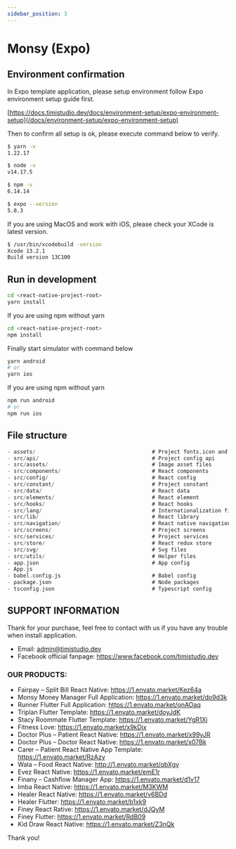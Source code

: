 ```yaml
---
sidebar_position: 3
---
```


# Monsy (Expo)

## Environment confirmation

In Expo template application, please setup environment follow Expo environment setup guide first.

[https://docs.timistudio.dev/docs/environment-setup/expo-environment-setup](/docs/environment-setup/expo-environment-setup)

Then to confirm all setup is ok, please execute command below to verify.

```bash
$ yarn -v
1.22.17

$ node -v
v14.17.5

$ npm -v
6.14.14

$ expo --version
5.0.3
```

If you are using MacOS and work with iOS, please check your XCode is latest version.

```bash
$ /usr/bin/xcodebuild -version
Xcode 13.2.1
Build version 13C100
```

## Run in development

```bash
cd <react-native-project-root>
yarn install
```

If you are using npm without yarn

```bash
cd <react-native-project-root>
npm install
```

Finally start simulator with command below

```bash
yarn android
# or
yarn ios
```

If you are using npm without yarn

```bash
npm run android
# or
npm run ios
```

## File structure

```c
- assets/                                     # Project fonts,icon and splash screen
- src/api/                                    # Project config api
- src/assets/                                 # Image asset files
- src/components/                             # React components
- src/config/                                 # React config
- src/constant/                               # Project constant
- src/data/                                   # React data
- src/elements/                               # React element
- src/hooks/                                  # React hooks
- src/lang/                                   # Internationalization files
- src/lib/                                    # React library
- src/navigation/                             # React native navigation
- src/screens/                                # Project screens
- src/services/                               # Project services
- src/store/                                  # React redux store
- src/svg/                                    # Svg files
- src/utils/                                  # Helper files
- app.json                                    # App config
- App.js
- babel.config.js                             # Babel config
- package.json                                # Node packages
- tsconfig.json                               # Typescript config
```

## SUPPORT INFORMATION

Thank for your purchase, feel free to contact with us if you have any trouble when install application.

- Email: admin@timistudio.dev
- Facebook official fanpage: <https://www.facebook.com/timistudio.dev>

### OUR PRODUCTS:

- Fairpay – Split Bill React Native: https://1.envato.market/Kez64a
- Monsy Money Manager Full Application: https://1.envato.market/do9d3k
- Runner Flutter Full Application: https://1.envato.market/qnAOaq
- Triplan Flutter Template: https://1.envato.market/doyJdK
- Stacy Roommate Flutter Template: https://1.envato.market/YgR1Xj
- Fitness Love: https://1.envato.market/x9kDjx
- Doctor Plus – Patient React Native: https://1.envato.market/x99yJR
- Doctor Plus – Doctor React Native: https://1.envato.market/x07Bk
- Carer – Patient React Native App Template: https://1.envato.market/RzAzy
- Wala – Food React Native: http://1.envato.market/qbXgy
- Evez React Native: https://1.envato.market/emE1r
- Finany – Cashflow Manager App: https://1.envato.market/d1v17
- Imba React Native: https://1.envato.market/M3KWM
- Healer React Native: https://1.envato.market/v6BDd
- Healer Flutter: https://1.envato.market/b1xk9
- Finey React Rative: https://1.envato.market/dJQyM
- Finey Flutter: https://1.envato.market/RdB09
- Kid Draw React Native: https://1.envato.market/Z3nQk

Thank you!
